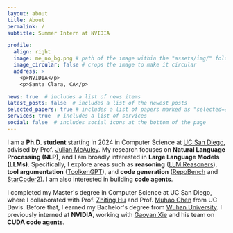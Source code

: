 ```yaml
---
layout: about
title: About
permalink: /
subtitle: Summer Intern at NVIDIA

profile:
  align: right
  image: me_no_bg.png # path of the image within the "assets/img/" folder
  image_circular: false # crops the image to make it circular
  address: >
    <p>NVIDIA</p>
    <p>Santa Clara, CA</p>

news: true  # includes a list of news items
latest_posts: false  # includes a list of the newest posts
selected_papers: true # includes a list of papers marked as "selected={true}"
services: true  # includes a list of services
social: false  # includes social icons at the bottom of the page
---
```


I am a **Ph.D. student** starting in 2024 in Computer Science at [UC San Diego](https://ucsd.edu/), advised by Prof. [Julian McAuley](https://cseweb.ucsd.edu/~jmcauley/). My research focuses on **Natural Language Processing (NLP)**, and I am broadly interested in **Large Language Models (LLMs)**. Specifically, I explore areas such as **reasoning** ([LLM Reasoners](https://arxiv.org/abs/2404.05221)), **tool argumentation** ([ToolkenGPT](https://arxiv.org/abs/2305.11554)), and **code generation** ([RepoBench](https://arxiv.org/abs/2306.03091) and [StarCoder2](https://arxiv.org/abs/2402.19173)). I am also interested in building **code agents**.

I completed my Master's degree in Computer Science at UC San Diego, where I collaborated with Prof. [Zhiting Hu](http://zhiting.ucsd.edu/index.html) and Prof. [Muhao Chen](https://muhaochen.github.io/) from UC Davis. Before that, I earned my Bachelor's degree from [Wuhan University](https://en.whu.edu.cn/). I previously interned at **NVIDIA**, working with [Gaoyan Xie](https://www.linkedin.com/in/gaoyan-xie-b2170517/) and his team on **CUDA code agents**.
